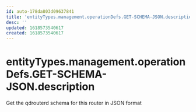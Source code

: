 ```yaml
---
id: auto-178da803d09637841
title: 'entityTypes.management.operationDefs.GET-SCHEMA-JSON.description'
desc: ''
updated: 1618573540617
created: 1618573540617
---
```

# entityTypes.management.operationDefs.GET-SCHEMA-JSON.description

Get the qdrouterd schema for this router in JSON format